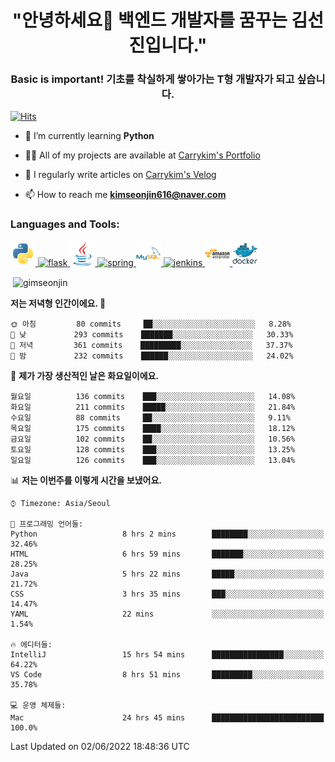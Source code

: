 <h1 align="center">"안녕하세요👋 백엔드 개발자를 꿈꾸는 김선진입니다."</h1>
<h3 align="center">Basic is important! 기초를 착실하게 쌓아가는 T형 개발자가 되고 싶습니다.</h3>

[![Hits](https://hits.seeyoufarm.com/api/count/incr/badge.svg?url=https%3A%2F%2Fgithub.com%2Fgimseonjin&count_bg=%2318BFE5&title_bg=%23555555&icon=ko-fi.svg&icon_color=%23E7E7E7&title=hits&edge_flat=false)](https://hits.seeyoufarm.com)

- 🌱 I’m currently learning **Python**

- 👨‍💻 All of my projects are available at [Carrykim's Portfolio](https://elderly-gruyere-ed2.notion.site/0-a2fe0ade7c354a749153cd7544fbd685)

- 📝 I regularly write articles on [Carrykim's Velog](https://velog.io/@carrykim)

- 📫 How to reach me **kimseonjin616@naver.com**

<p align="left">
</p>

<h3 align="left">Languages and Tools:</h3>
<p align="left"> <a href="https://www.python.org" target="_blank" rel="noreferrer"> <img src="https://raw.githubusercontent.com/devicons/devicon/master/icons/python/python-original.svg" alt="python" width="40" height="40"/> </a> <a href="https://flask.palletsprojects.com/" target="_blank" rel="noreferrer"> <img src="https://www.vectorlogo.zone/logos/pocoo_flask/pocoo_flask-icon.svg" alt="flask" width="40" height="40"/> </a> <a href="https://www.java.com" target="_blank" rel="noreferrer"> <img src="https://raw.githubusercontent.com/devicons/devicon/master/icons/java/java-original.svg" alt="java" width="40" height="40"/> </a>  <a href="https://spring.io/" target="_blank" rel="noreferrer"> <img src="https://www.vectorlogo.zone/logos/springio/springio-icon.svg" alt="spring" width="40" height="40"/> </a> <a href="https://www.mysql.com/" target="_blank" rel="noreferrer"> <img src="https://raw.githubusercontent.com/devicons/devicon/master/icons/mysql/mysql-original-wordmark.svg" alt="mysql" width="40" height="40"/> </a> <a href="https://www.jenkins.io" target="_blank" rel="noreferrer"> <img src="https://www.vectorlogo.zone/logos/jenkins/jenkins-icon.svg" alt="jenkins" width="40" height="40"/> </a>  <a href="https://aws.amazon.com" target="_blank" rel="noreferrer"> <img src="https://raw.githubusercontent.com/devicons/devicon/master/icons/amazonwebservices/amazonwebservices-original-wordmark.svg" alt="aws" width="40" height="40"/> </a> <a href="https://www.docker.com/" target="_blank" rel="noreferrer"> <img src="https://raw.githubusercontent.com/devicons/devicon/master/icons/docker/docker-original-wordmark.svg" alt="docker" width="40" height="40"/> </a>   </p>


<p>&nbsp;<img align="center" src="https://github-readme-stats.vercel.app/api?username=gimseonjin&show_icons=true&locale=en" alt="gimseonjin" /></p>



<!--START_SECTION:waka-->
**저는 저녁형 인간이에요. 🦉** 

```text
🌞 아침         80 commits     ██░░░░░░░░░░░░░░░░░░░░░░░   8.28% 
🌆 낮　         293 commits    ███████░░░░░░░░░░░░░░░░░░   30.33% 
🌃 저녁         361 commits    █████████░░░░░░░░░░░░░░░░   37.37% 
🌙 밤　         232 commits    ██████░░░░░░░░░░░░░░░░░░░   24.02%

```
📅 **제가 가장 생산적인 날은 화요일이에요.** 

```text
월요일          136 commits    ███░░░░░░░░░░░░░░░░░░░░░░   14.08% 
화요일          211 commits    █████░░░░░░░░░░░░░░░░░░░░   21.84% 
수요일          88 commits     ██░░░░░░░░░░░░░░░░░░░░░░░   9.11% 
목요일          175 commits    ████░░░░░░░░░░░░░░░░░░░░░   18.12% 
금요일          102 commits    ██░░░░░░░░░░░░░░░░░░░░░░░   10.56% 
토요일          128 commits    ███░░░░░░░░░░░░░░░░░░░░░░   13.25% 
일요일          126 commits    ███░░░░░░░░░░░░░░░░░░░░░░   13.04%

```


📊 **저는 이번주를 이렇게 시간을 보냈어요.** 

```text
⌚︎ Timezone: Asia/Seoul

💬 프로그래밍 언어들: 
Python                   8 hrs 2 mins        ████████░░░░░░░░░░░░░░░░░   32.46% 
HTML                     6 hrs 59 mins       ███████░░░░░░░░░░░░░░░░░░   28.25% 
Java                     5 hrs 22 mins       █████░░░░░░░░░░░░░░░░░░░░   21.72% 
CSS                      3 hrs 35 mins       ███░░░░░░░░░░░░░░░░░░░░░░   14.47% 
YAML                     22 mins             ░░░░░░░░░░░░░░░░░░░░░░░░░   1.54%

🔥 에디터들: 
IntelliJ                 15 hrs 54 mins      ████████████████░░░░░░░░░   64.22% 
VS Code                  8 hrs 51 mins       █████████░░░░░░░░░░░░░░░░   35.78%

💻 운영 체제들: 
Mac                      24 hrs 45 mins      █████████████████████████   100.0%

```


 Last Updated on 02/06/2022 18:48:36 UTC
<!--END_SECTION:waka-->
